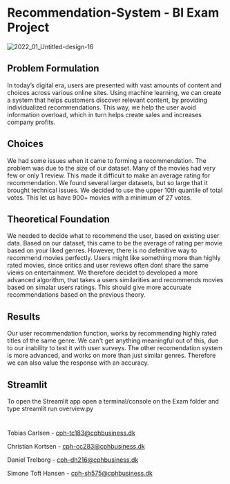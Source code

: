 # Recommendation-System - BI Exam Project 
![2022_01_Untitled-design-16](https://github.com/Toebzy/Recommendation-System/assets/113095884/6880aebb-c750-4aaa-b0e3-d16b21d94ce4)

## Problem Formulation

In today’s digital era, users are presented with vast amounts of content and choices across various online sites. Using machine learning, we can create a system that helps customers discover relevant content, by providing individualized recommendations. This way, we help the user avoid information overload, which in turn helps create sales and increases company profits.

## Choices 
We had some issues when it came to forming a recommendation. The problem was due to the size of our dataset. Many of the movies had very few or only 1 review. 
This made it difficult to make an average rating for recommendation. We found several larger datasets, but so large that it brought technical issues. 
We decided to use the upper 10th quantile of total votes. This let us have 900+ movies with a minimum of 27 votes. 

## Theoretical Foundation
We needed to decide what to recommend the user, based on existing user data. Based on our dataset, this came to be the average of rating per movie based on your liked genres. 
However, there is no defenitive way to recommend movies perfectly. Users might like something more than highly rated movies, since critics and user reviews often dont share the same views on entertainment. 
We therefore decidet to developed a more advanced algorithm, that takes a users similarities and recommends movies based on simalar users ratings. This should give more accuruate recommendations based on the previous theory. 

## Results
Our user recommendation function, works by recommending highly rated titles of the same genre. We can't get anything meaningful out of this, due to our inability to test it with user surveys. 
The other recomendation system is more advanced, and works on more than just similar genres. Therefore we can also value the response with an accuracy. 
## Streamlit
To open the Streamlit app open a terminal/console on the Exam folder and type streamlit run overview.py
#

Tobias Carlsen - cph-tc183@cphbusiness.dk

Christian Kortsen - cph-cc283@cphbusiness.dk

Daniel Trelborg - cph-dh216@cphbusiness.dk

Simone Toft Hansen - cph-sh575@cphbusiness.dk
